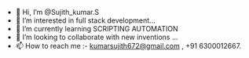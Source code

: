 - 👋 Hi, I’m @Sujith_kumar.S
- 👀 I’m interested in full stack development...
- 🌱 I’m currently learning SCRIPTING AUTOMATION
- 💞️ I’m looking to collaborate with new inventions ...
- 📫 How to reach me  :- kumarsujith672@gmail.com , +91 6300012667.  

<!---
SujithK001/SujithK001 is a ✨ special ✨ repository because its `README.md` (this file) appears on your GitHub profile.
You can click the Preview link to take a look at your changes.
--->
